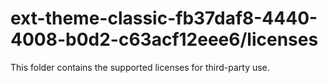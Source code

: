 # ext-theme-classic-fb37daf8-4440-4008-b0d2-c63acf12eee6/licenses

This folder contains the supported licenses for third-party use.
